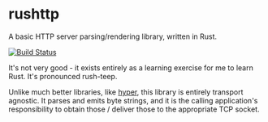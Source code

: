 # rushttp
A basic HTTP server parsing/rendering library, written in Rust.

[![Build Status](https://travis-ci.org/thejpster/rushttp.svg?branch=master)](https://travis-ci.org/thejpster/rushttp)

It's not very good - it exists entirely as a learning exercise for me to learn Rust. It's pronounced rush-teep.

Unlike much better libraries, like [hyper](https://github.com/hyperium/hyper), this library is entirely transport agnostic. It parses and emits byte strings, and it is the calling application's responsibility to obtain those /
deliver those to the appropriate TCP socket.
